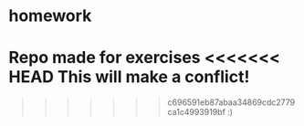 # homework
Repo made for exercises
<<<<<<< HEAD
This will make a conflict!
========
>>>>>>> c696591eb87abaa34869cdc2779ca1c4993919bf
:) 
